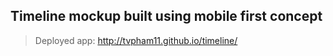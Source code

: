 ## Timeline mockup built using mobile first concept

> Deployed app: http://tvpham11.github.io/timeline/
